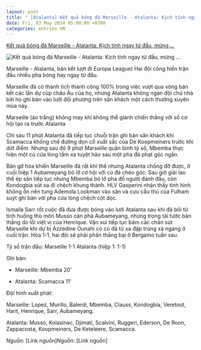 ```yaml
---
layout: post
title: " [Atalanta] Kết quả bóng đá Marseille - Atalanta: Kịch tính ngay từ đầu, mừng ..."
date: Fri, 03 May 2024 05:00:00 +0700
categories: entries VN
---
```

[Kết quả bóng đá Marseille - Atalanta: Kịch tính ngay từ đầu, mừng ...](https://www.24h.com.vn/bong-da/ket-qua-bong-da-marseille-atalanta-kich-tinh-ngay-tu-dau-mung-hut-phut-cuoi-europa-league-c48a1564653.html)

![Kết quả bóng đá Marseille - Atalanta: Kịch tính ngay từ đầu, mừng ...](https://cdn.24h.com.vn/upload/2-2024/images/2024-05-03/45f28982-81fa-4ef0-84d9-55dec2744db5-495-1714691133-254-width740height495-auto-crop-watermark.jpg)

Marseille - Atalanta, bán kết lượt đi Europa League) Hai đội cống hiến trận đấu nhiều pha bóng hay ngay từ đầu.

Marseille đã có thành tích thành công 100% trong việc vượt qua vòng bán kết các lần dự cúp châu Âu của họ, nhưng Atalanta không ngán đội chủ nhà bởi họ ghi bàn vào lưới đối phương trên sân khách một cách thường xuyên mùa này.

Marseille (áo trắng) không may khi không thể giành chiến thắng với số cơ hội tạo ra trước Atalanta

Chỉ sau 11 phút Atalanta đã tiếp tục chuỗi trận ghi bàn sân khách khi Scamacca khống chế đường dọn cỗ xuất sắc của De Koopmeiners trước khi dứt điểm. Nhưng sau đó 9 phút Marseille quân bình tỷ số, Mbemba thực hiện một cú cứa lòng tầm xa tuyệt hảo sau một pha đá phạt góc ngắn.

Bàn gỡ hòa khiến Marseille đá rất khí thế nhưng Atalanta chống đỡ được, ở cuối hiệp 1 Aubameyang bỏ lỡ cơ hội với cú đá chéo góc. Sau giờ giải lao thế ép sân tiếp tục nhưng Mbemba bỏ lỡ pha đổ người đánh đầu, còn Kondogbia sút xa đi chệch khung thành. HLV Gasperini nhận thấy tình hình không ổn nên tung Ademola Lookman vào sân và cựu cầu thủ của Fulham suýt ghi bàn với pha cứa lòng chệch cột dọc.

Ismaila Sarr rốt cuộc đã đưa được bóng vào lưới Atalanta sau khi đá bồi từ tình huống thủ môn Musso cản phá Aubameyang, nhưng trọng tài tước bàn thắng do lỗi việt vị của Henrique. Vận xui tiếp tục bám các chân sút Marseille khi dự bị Azzedine Ounahi có cú đá từ xa đập trúng xà ngang ở cuối trận. Hòa 1-1, hai đội sẽ phải phân thắng bại ở Bergamo tuần sau.

Tỷ số trận đấu: Marseille 1-1 Atalanta (hiệp 1: 1-1)

Ghi bàn:

- Marseille: Mbemba 20'

- Atalanta: Scamacca 11'

Đội hình xuất phát:

Marseille: Lopez, Murillo, Balerdi, Mbemba, Clauss, Kondogbia, Veretout, Harit, Henrique, Sarr, Aubameyang.

Atalanta: Musso, Kolasinac, Djimati, Scalvini, Ruggeri, Ederson, De Roon, Zappacosta, Koopmeiners, De Keteleere, Scamacca.

Nguồn: [Link nguồn]Nguồn: [Link nguồn]

